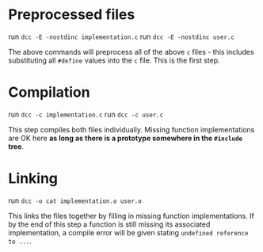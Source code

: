 # Preprocessed files
run `dcc -E -nostdinc implementation.c`
run `dcc -E -nostdinc user.c`

The above commands will preprocess all of the above `c` files - this includes substituting all `#define` values into the `c` file. This is the first step.

# Compilation
run `dcc -c implementation.c`
run `dcc -c user.c`

This step compiles both files individually. Missing function implementations are OK here __as long as there is a prototype somewhere in the `#include` tree__.

# Linking
run `dcc -o cat implementation.o user.o`

This links the files together by filling in missing function implementations. If by the end of this step a function is still missing its associated implementation, a compile error will be given stating `undefined reference to ...`.
